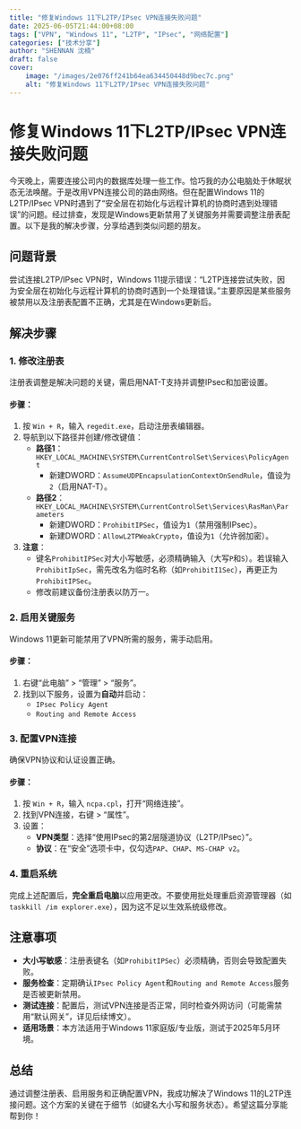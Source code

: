 ```yaml
---
title: "修复Windows 11下L2TP/IPsec VPN连接失败问题"
date: 2025-06-05T21:44:00+08:00
tags: ["VPN", "Windows 11", "L2TP", "IPsec", "网络配置"]
categories: ["技术分享"]
author: "SHENNAN 沈楠"
draft: false
cover:
    image: "/images/2e076ff241b64ea634450448d9bec7c.png" 
    alt: "修复Windows 11下L2TP/IPsec VPN连接失败问题"
---
```


# 修复Windows 11下L2TP/IPsec VPN连接失败问题

今天晚上，需要连接公司内的数据库处理一些工作。恰巧我的办公电脑处于休眠状态无法唤醒。于是改用VPN连接公司的路由网络。但在配置Windows 11的L2TP/IPsec VPN时遇到了“安全层在初始化与远程计算机的协商时遇到处理错误”的问题。经过排查，发现是Windows更新禁用了关键服务并需要调整注册表配置。以下是我的解决步骤，分享给遇到类似问题的朋友。

## 问题背景

尝试连接L2TP/IPsec VPN时，Windows 11提示错误：“L2TP连接尝试失败，因为安全层在初始化与远程计算机的协商时遇到一个处理错误。”主要原因是某些服务被禁用以及注册表配置不正确，尤其是在Windows更新后。

## 解决步骤

### 1. 修改注册表

注册表调整是解决问题的关键，需启用NAT-T支持并调整IPsec和加密设置。

#### 步骤：
1. 按 `Win + R`，输入 `regedit.exe`，启动注册表编辑器。
2. 导航到以下路径并创建/修改键值：
   - **路径1**：`HKEY_LOCAL_MACHINE\SYSTEM\CurrentControlSet\Services\PolicyAgent`
     - 新建DWORD：`AssumeUDPEncapsulationContextOnSendRule`，值设为`2`（启用NAT-T）。
   - **路径2**：`HKEY_LOCAL_MACHINE\SYSTEM\CurrentControlSet\Services\RasMan\Parameters`
     - 新建DWORD：`ProhibitIPSec`，值设为`1`（禁用强制IPsec）。
     - 新建DWORD：`AllowL2TPWeakCrypto`，值设为`1`（允许弱加密）。
3. **注意**：
   - 键名`ProhibitIPSec`对大小写敏感，必须精确输入（大写`P`和`S`）。若误输入`ProhibitIpSec`，需先改名为临时名称（如`ProhibitI1Sec`），再更正为`ProhibitIPSec`。
   - 修改前建议备份注册表以防万一。

### 2. 启用关键服务

Windows 11更新可能禁用了VPN所需的服务，需手动启用。

#### 步骤：
1. 右键“此电脑” > “管理” > “服务”。
2. 找到以下服务，设置为**自动**并启动：
   - `IPsec Policy Agent`
   - `Routing and Remote Access`

### 3. 配置VPN连接

确保VPN协议和认证设置正确。

#### 步骤：
1. 按 `Win + R`，输入 `ncpa.cpl`，打开“网络连接”。
2. 找到VPN连接，右键 > “属性”。
3. 设置：
   - **VPN类型**：选择“使用IPsec的第2层隧道协议（L2TP/IPsec）”。
   - **协议**：在“安全”选项卡中，仅勾选`PAP`、`CHAP`、`MS-CHAP v2`。

### 4. 重启系统

完成上述配置后，**完全重启电脑**以应用更改。不要使用批处理重启资源管理器（如`taskkill /im explorer.exe`），因为这不足以生效系统级修改。

## 注意事项

- **大小写敏感**：注册表键名（如`ProhibitIPSec`）必须精确，否则会导致配置失败。
- **服务检查**：定期确认`IPsec Policy Agent`和`Routing and Remote Access`服务是否被更新禁用。
- **测试连接**：配置后，测试VPN连接是否正常，同时检查外网访问（可能需禁用“默认网关”，详见后续博文）。
- **适用场景**：本方法适用于Windows 11家庭版/专业版，测试于2025年5月环境。

## 总结

通过调整注册表、启用服务和正确配置VPN，我成功解决了Windows 11的L2TP连接问题。这个方案的关键在于细节（如键名大小写和服务状态）。希望这篇分享能帮到你！